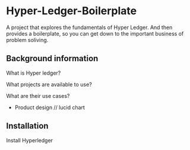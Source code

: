 # Hyper-Ledger-Boilerplate
A project that explores the fundamentals of Hyper Ledger. And then provides a boilerplate, so you can get down to the important business of problem soliving.

## Background information
What is Hyper ledger? 

What projects are available to use?

What are their use cases?

- Product design // lucid chart

## Installation 

Install Hyperledger

